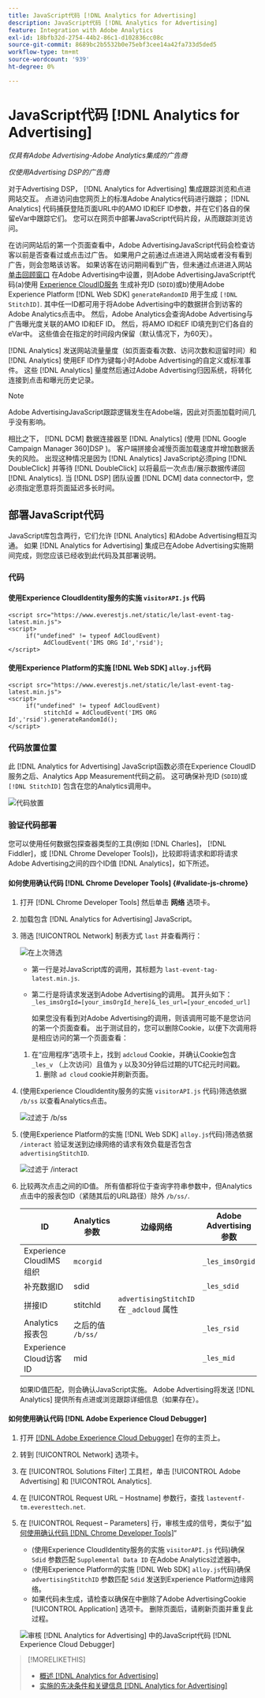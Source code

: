 ```yaml
---
title: JavaScript代码 [!DNL Analytics for Advertising]
description: JavaScript代码 [!DNL Analytics for Advertising]
feature: Integration with Adobe Analytics
exl-id: 18bfb32d-2754-44b2-86c1-d102836cc08c
source-git-commit: 8689bc2b5532b0e75ebf3cee14a42fa733d5ded5
workflow-type: tm+mt
source-wordcount: '939'
ht-degree: 0%

---
```


# JavaScript代码 [!DNL Analytics for Advertising]

*仅具有Adobe Advertising-Adobe Analytics集成的广告商*

*仅使用Advertising DSP的广告商*

对于Advertising DSP， [!DNL Analytics for Advertising] 集成跟踪浏览和点进网站交互。 点进访问由您网页上的标准Adobe Analytics代码进行跟踪； [!DNL Analytics] 代码捕获登陆页面URL中的AMO ID和EF ID参数，并在它们各自的保留eVar中跟踪它们。 您可以在网页中部署JavaScript代码片段，从而跟踪浏览访问。

在访问网站后的第一个页面查看中，Adobe AdvertisingJavaScript代码会检查访客以前是否查看过或点击过广告。 如果用户之前通过点进进入网站或者没有看到广告，则会忽略该访客。 如果访客在访问期间看到广告，但未通过点进进入网站 [单击回顾窗口](/help/integrations/analytics/prerequisites.md#lookback-a4adc) 在Adobe Advertising中设置，则Adobe AdvertisingJavaScript代码(a)使用 [Experience CloudID服务](https://experienceleague.adobe.com/docs/id-service/using/home.html) 生成补充ID (`SDID`)或b)使用Adobe Experience Platform [!DNL Web SDK] `generateRandomID` 用于生成 `[!DNL StitchID]`. 其中任一ID都可用于将Adobe Advertising中的数据拼合到访客的Adobe Analytics点击中。 然后，Adobe Analytics会查询Adobe Advertising与广告曝光度关联的AMO ID和EF ID。 然后，将AMO ID和EF ID填充到它们各自的eVar中。 这些值会在指定的时间段内保留（默认情况下，为60天）。

[!DNL Analytics] 发送网站流量量度（如页面查看次数、访问次数和逗留时间）和 [!DNL Analytics] 使用EF ID作为键每小时Adobe Advertising的自定义或标准事件。 这些 [!DNL Analytics] 量度然后通过Adobe Advertising归因系统，将转化连接到点击和曝光历史记录。

>[!NOTE]
>
>Adobe AdvertisingJavaScript跟踪逻辑发生在Adobe端，因此对页面加载时间几乎没有影响。
>
>相比之下， [!DNL DCM] 数据连接器至 [!DNL Analytics] (使用 [!DNL Google Campaign Manager 360]DSP )。 客户端拼接会减慢页面加载速度并增加数据丢失的风险。 出现这种情况是因为 [!DNL Analytics] JavaScript必须ping [!DNL DoubleClick] 并等待 [!DNL DoubleClick] 以将最后一次点击/展示数据传递回 [!DNL Analytics]. 当 [!DNL DSP] 团队设置 [!DNL DCM] data connector中，您必须指定愿意将页面延迟多长时间。

## 部署JavaScript代码

JavaScript库包含两行，它们允许 [!DNL Analytics] 和Adobe Advertising相互沟通。 如果 [!DNL Analytics for Advertising] 集成已在Adobe Advertising实施期间完成，则您应该已经收到此代码及其部署说明。

### 代码

#### 使用Experience CloudIdentity服务的实施 `visitorAPI.js` 代码

```
<script src="https://www.everestjs.net/static/le/last-event-tag-latest.min.js">
<script>
     if("undefined" != typeof AdCloudEvent) 
          AdCloudEvent('IMS ORG Id','rsid');
</script>
```

#### 使用Experience Platform的实施 [!DNL Web SDK] `alloy.js`代码

```
<script src="https://www.everestjs.net/static/le/last-event-tag-latest.min.js">
<script>
     if("undefined" != typeof AdCloudEvent) 
          stitchId = AdCloudEvent('IMS ORG Id','rsid').generateRandomId();
</script>
```

### 代码放置位置

此 [!DNL Analytics for Advertising] JavaScript函数必须在Experience CloudID服务之后、Analytics App Measurement代码之前。 这可确保补充ID (`SDID`)或 `[!DNL StitchID]` 包含在您的Analytics调用中。

![代码放置](/help/integrations/assets/a4adc-code-placement.png)

### 验证代码部署

您可以使用任何数据包探查器类型的工具(例如 [!DNL Charles]， [!DNL Fiddler]，或 [!DNL Chrome Developer Tools])，比较即将请求和即将请求Adobe Advertising之间的四个ID值 [!DNL Analytics]，如下所述。

#### 如何使用确认代码 [!DNL Chrome Developer Tools] {#validate-js-chrome}

1. 打开 [!DNL Chrome Developer Tools] 然后单击 **网络** 选项卡。

1. 加载包含 [!DNL Analytics for Advertising] JavaScript。

1. 筛选 [!UICONTROL Network] 制表方式 `last` 并查看两行：

   ![在上次筛选](/help/integrations/assets/a4adc-code-validation-filter-last.png)

   * 第一行是对JavaScript库的调用，其标题为 `last-event-tag-latest.min.js`.
   * 第二行是将请求发送到Adobe Advertising的调用。 其开头如下： `_les_imsOrgId=[your_imsOrgId_here]&_les_url=[your_encoded_url]`

     如果您没有看到对Adobe Advertising的调用，则该调用可能不是您访问的第一个页面查看。 出于测试目的，您可以删除Cookie，以便下次调用将是相应访问的第一个页面查看：

   1. 在“应用程序”选项卡上，找到 `adcloud` Cookie，并确认Cookie包含 `_les_v` （上次访问）且值为 `y` 以及30分钟后过期的UTC纪元时间戳。
      1. 删除 `ad cloud` cookie并刷新页面。

1. (使用Experience CloudIdentity服务的实施 `visitorAPI.js` 代码)筛选依据 `/b/ss` 以查看Analytics点击。

   ![过滤于 `/b/ss`](/help/integrations/assets/a4adc-code-validation-filter-bss.png)

1. (使用Experience Platform的实施 [!DNL Web SDK] `alloy.js`代码)筛选依据 `/interact` 验证发送到边缘网络的请求有效负载是否包含 `advertisingStitchID`.

   ![过滤于 `/interact`](/help/integrations/assets/a4adc-code-validation-filter-interact.png)

1. 比较两次点击之间的ID值。 所有值都将位于查询字符串参数中，但Analytics点击中的报表包ID（紧随其后的URL路径）除外 `/b/ss/`.

   | ID | Analytics参数 | 边缘网络 | Adobe Advertising参数 |
   | --- | --- | --- | --- |
   | Experience CloudIMS组织 | `mcorgid` |  | `_les_imsOrgid` |
   | 补充数据ID | sdid |  | `_les_sdid` |
   | 拼接ID | stitchId | `advertisingStitchID` 在 `_adcloud` 属性 |  |
   | Analytics报表包 | 之后的值 `/b/ss/` | | `_les_rsid` |
   | Experience Cloud访客ID | mid |  | `_les_mid` |

   如果ID值匹配，则会确认JavaScript实施。 Adobe Advertising将发送 [!DNL Analytics] 提供所有点进或浏览跟踪详细信息（如果存在）。

#### 如何使用确认代码 [!DNL Adobe Experience Cloud Debugger]

1. 打开 [[!DNL Adobe Experience Cloud Debugger]](https://experienceleague.adobe.com/docs/debugger/using-v2/summary.html) 在你的主页上。
1. 转到 [!UICONTROL Network] 选项卡。
1. 在 [!UICONTROL Solutions Filter] 工具栏，单击 [!UICONTROL Adobe Advertising] 和 [!UICONTROL Analytics].
1. 在 [!UICONTROL Request URL – Hostname] 参数行，查找 `lasteventf-tm.everesttech.net`.
1. 在 [!UICONTROL Request – Parameters] 行，审核生成的信号，类似于&quot;[如何使用确认代码 [!DNL Chrome Developer Tools]](#validate-js-chrome)“
   * (使用Experience CloudIdentity服务的实施 `visitorAPI.js` 代码)确保 `Sdid` 参数匹配 `Supplemental Data ID` 在Adobe Analytics过滤器中。
   * (使用Experience Platform的实施 [!DNL Web SDK] `alloy.js`代码)确保 `advertisingStitchID` 参数匹配 `Sdid` 发送到Experience Platform边缘网络。
   * 如果代码未生成，请检查以确保在中删除了Adobe AdvertisingCookie [!UICONTROL Application] 选项卡。 删除页面后，请刷新页面并重复此过程。

   ![审核 [!DNL Analytics for Advertising] 中的JavaScript代码 [!DNL Experience Cloud Debugger]](/help/integrations/assets/a4adc-js-audit-debugger.png)

>[!MORELIKETHIS]
>
>* [概述 [!DNL Analytics for Advertising]](overview.md)
>* [实施的先决条件和关键信息 [!DNL Analytics for Advertising]](prerequisites.md)
